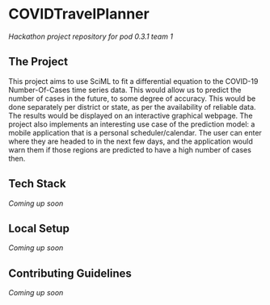 # COVIDTravelPlanner
_Hackathon project repository for pod 0.3.1 team 1_

## The Project
This project aims to use SciML to fit a differential equation to the COVID-19 Number-Of-Cases time series data. This would allow us to predict the number of cases in the future, to some degree of accuracy. This would be done separately per district or state, as per the availability of reliable data. The results would be displayed on an interactive graphical webpage.
The project also implements an interesting use case of the prediction model: a mobile application that is a personal scheduler/calendar. The user can enter where they are headed to in the next few days, and the application would warn them if those regions are predicted to have a high number of cases then.

## Tech Stack
_Coming up soon_

## Local Setup
_Coming up soon_

## Contributing Guidelines
_Coming up soon_
